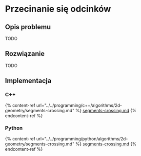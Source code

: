 # Przecinanie się odcinków

## Opis problemu

TODO

## Rozwiązanie

TODO

## Implementacja

### C++

{% content-ref url="../../programming/c++/algorithms/2d-geometry/segments-crossing.md" %}
[segments-crossing.md](../../programming/c++/algorithms/2d-geometry/segments-crossing.md)
{% endcontent-ref %}

### Python

{% content-ref url="../../programming/python/algorithms/2d-geometry/segments-crossing.md" %}
[segments-crossing.md](../../programming/python/algorithms/2d-geometry/segments-crossing.md)
{% endcontent-ref %}
